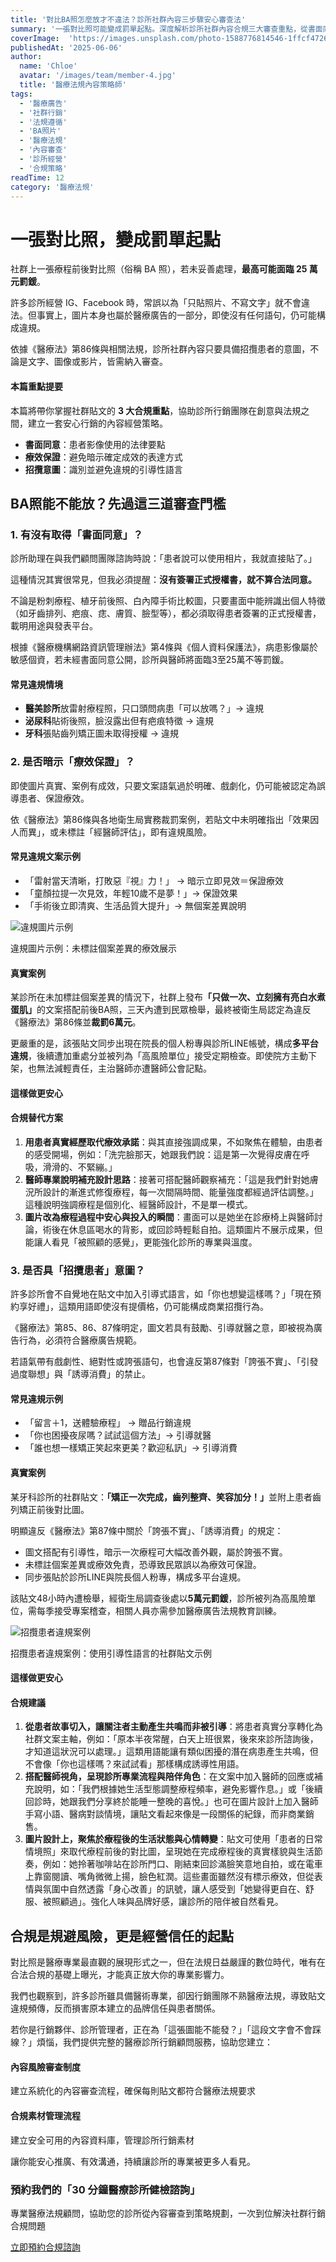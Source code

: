 ```yaml
---
title: '對比BA照怎麼放才不違法？診所社群內容三步驟安心審查法'
summary: '一張對比照可能變成罰單起點。深度解析診所社群內容合規三大審查重點，從書面同意、療效保證到招攬意圖，幫助診所建立安心行銷的內容經營策略。'
coverImage:  'https://images.unsplash.com/photo-1588776814546-1ffcf47267a5?auto=format&fit=crop&w=1920'
publishedAt: '2025-06-06'
author:
  name: 'Chloe'
  avatar: '/images/team/member-4.jpg'
  title: '醫療法規內容策略師'
tags:
  - '醫療廣告'
  - '社群行銷'
  - '法規遵循'
  - 'BA照片'
  - '醫療法規'
  - '內容審查'
  - '診所經營'
  - '合規策略'
readTime: 12
category: '醫療法規'
---
```


# 一張對比照，變成罰單起點

社群上一張療程前後對比照（俗稱 BA 照），若未妥善處理，**最高可能面臨 25 萬元罰鍰**。

許多診所經營 IG、Facebook 時，常誤以為「只貼照片、不寫文字」就不會違法。但事實上，圖片本身也屬於醫療廣告的一部分，即使沒有任何語句，仍可能構成違規。

依據《醫療法》第86條與相關法規，診所社群內容只要具備招攬患者的意圖，不論是文字、圖像或影片，皆需納入審查。

<div class="stat-highlight">
  <h4>本篇重點提要</h4>
  <p>本篇將帶你掌握社群貼文的 <strong>3 大合規重點</strong>，協助診所行銷團隊在創意與法規之間，建立一套安心行銷的內容經營策略。</p>
  <ul>
    <li><strong>書面同意</strong>：患者影像使用的法律要點</li>
    <li><strong>療效保證</strong>：避免暗示確定成效的表達方式</li>
    <li><strong>招攬意圖</strong>：識別並避免違規的引導性語言</li>
  </ul>
</div>

## BA照能不能放？先過這三道審查門檻

### 1. 有沒有取得「書面同意」？

診所助理在與我們顧問團隊諮詢時說：「患者說可以使用相片，我就直接貼了。」

這種情況其實很常見，但我必須提醒：**沒有簽署正式授權書，就不算合法同意。**

不論是粉刺療程、植牙前後照、白內障手術比較圖，只要畫面中能辨識出個人特徵（如牙齒排列、疤痕、痣、膚質、臉型等），都必須取得患者簽署的正式授權書，載明用途與發表平台。

根據《醫療機構網路資訊管理辦法》第4條與《個人資料保護法》，病患影像屬於敏感個資，若未經書面同意公開，診所與醫師將面臨3至25萬不等罰鍰。

<div class="warning-box">
  <h4>常見違規情境</h4>
  <ul>
    <li><strong>醫美診所</strong>放雷射療程照，只口頭問病患「可以放嗎？」→ <span class="font-semibold text-red-800">違規</span></li>
    <li><strong>泌尿科</strong>貼術後照，臉沒露出但有疤痕特徵 → <span class="font-semibold text-red-800">違規</span></li>
    <li><strong>牙科</strong>張貼齒列矯正圖未取得授權 → <span class="font-semibold text-red-800">違規</span></li>
  </ul>
</div>

### 2. 是否暗示「療效保證」？

即使圖片真實、案例有成效，只要文案語氣過於明確、戲劇化，仍可能被認定為誤導患者、保證療效。

依《醫療法》第86條與各地衛生局實務裁罰案例，若貼文中未明確指出「效果因人而異」，或未標註「經醫師評估」，即有違規風險。

<div class="warning-box">
  <h4>常見違規文案示例</h4>
  <ul>
    <li>「雷射當天清晰，打敗惡『視』力！」 → 暗示立即見效＝保證療效</li>
    <li>「童顏拉提一次見效，年輕10歲不是夢！」→ 保證效果</li>
    <li>「手術後立即清爽、生活品質大提升」→ 無個案差異說明</li>
  </ul>
</div>

<div class="my-8">
  <img src="/images/blog/medical-social-media-compliance-guide_01.jpg" alt="違規圖片示例" class="w-full rounded-lg shadow-lg" />
  <p class="text-sm text-gray-600 mt-2 text-center italic">違規圖片示例：未標註個案差異的療效展示</p>
</div>

<div class="case-study">
  <h4>真實案例</h4>
  <p>某診所在未加標註個案差異的情況下，社群上發布<strong>「只做一次、立刻擁有亮白水煮蛋肌」</strong>的文案搭配前後BA照，三天內遭到民眾檢舉，最終被衛生局認定為違反《醫療法》第86條並<strong>裁罰6萬元</strong>。</p>
  <p>更嚴重的是，該張貼文同步出現在院長的個人粉專與診所LINE帳號，構成<strong>多平台違規</strong>，後續遭加重處分並被列為「高風險單位」接受定期檢查。即使院方主動下架，也無法減輕責任，主治醫師亦遭醫師公會記點。</p>
</div>

#### 這樣做更安心

<div class="action-checklist">
  <h4>合規替代方案</h4>
  <ol>
    <li><strong>用患者真實經歷取代療效承諾</strong>：與其直接強調成果，不如聚焦在體驗，由患者的感受開場，例如：「洗完臉那天，她跟我們說：這是第一次覺得皮膚在呼吸，滑滑的、不緊繃。」</li>
    <li><strong>醫師專業說明補充設計思路</strong>：接著可搭配醫師觀察補充：「這是我們針對她膚況所設計的漸進式修復療程，每一次間隔時間、能量強度都經過評估調整。」這種說明強調療程是個別化、經醫師設計，不是單一模式。</li>
    <li><strong>圖片改為療程過程中安心與投入的瞬間</strong>：畫面可以是她坐在診療椅上與醫師討論，術後在休息區喝水的背影，或回診時輕鬆自拍。這類圖片不展示成果，但能讓人看見「被照顧的感覺」，更能強化診所的專業與溫度。</li>
  </ol>
</div>

### 3. 是否具「招攬患者」意圖？

許多診所會不自覺地在貼文中加入引導式語言，如「你也想變這樣嗎？」「現在預約享好禮」，這類用語即使沒有提價格，仍可能構成商業招攬行為。

《醫療法》第85、86、87條明定，圖文若具有鼓勵、引導就醫之意，即被視為廣告行為，必須符合醫療廣告規範。

若語氣帶有戲劇性、絕對性或誇張語句，也會違反第87條對「誇張不實」、「引發過度聯想」與「誘導消費」的禁止。

<div class="warning-box">
  <h4>常見違規示例</h4>
  <ul>
    <li>「留言＋1，送體驗療程」 → 贈品行銷違規</li>
    <li>「你也困擾夜尿嗎？試試這個方法」→ 引導就醫</li>
    <li>「誰也想一樣矯正笑起來更美？歡迎私訊」→ 引導消費</li>
  </ul>
</div>

<div class="case-study">
  <h4>真實案例</h4>
  <p>某牙科診所的社群貼文：<strong>「矯正一次完成，齒列整齊、笑容加分！」</strong>並附上患者齒列矯正前後對比圖。</p>
  <p class="font-semibold">明顯違反《醫療法》第87條中關於「誇張不實」、「誘導消費」的規定：</p>
  <ul>
    <li>圖文搭配有引導性，暗示一次療程可大幅改善外觀，屬於誇張不實。</li>
    <li>未標註個案差異或療效免責，恐導致民眾誤以為療效可保證。</li>
    <li>同步張貼於診所LINE與院長個人粉專，構成多平台違規。</li>
  </ul>
  <p>該貼文48小時內遭檢舉，經衛生局調查後處以<strong>5萬元罰鍰</strong>，診所被列為高風險單位，需每季接受專案稽查，相關人員亦需參加醫療廣告法規教育訓練。</p>
</div>

<div class="my-8">
  <img src="/images/blog/medical-social-media-compliance-guide_02.jpg" alt="招攬患者違規案例" class="w-full rounded-lg shadow-lg" />
  <p class="text-sm text-gray-600 mt-2 text-center italic">招攬患者違規案例：使用引導性語言的社群貼文示例</p>
</div>

#### 這樣做更安心

<div class="action-checklist">
  <h4>合規建議</h4>
  <ol>
    <li><strong>從患者故事切入，讓關注者主動產生共鳴而非被引導</strong>：將患者真實分享轉化為社群文案主軸，例如：「原本半夜常醒，白天上班很累，後來來診所諮詢後，才知道這狀況可以處理。」這類用語能讓有類似困擾的潛在病患產生共鳴，但不會像「你也這樣嗎？來試試看」那樣構成誘導性用語。</li>
    <li><strong>搭配醫師視角，呈現診所專業流程與陪伴角色</strong>：在文案中加入醫師的回應或補充說明，如：「我們根據她生活型態調整療程頻率，避免影響作息。」或「後續回診時，她跟我們分享終於能睡一整晚的喜悅。」也可在圖片設計上加入醫師手寫小語、醫病對談情境，讓貼文看起來像是一段關係的紀錄，而非商業銷售。</li>
    <li><strong>圖片設計上，聚焦於療程後的生活狀態與心情轉變</strong>：貼文可使用「患者的日常情境照」來取代療程前後的對比圖，呈現她在完成療程後的真實樣貌與生活節奏，例如：她拎著咖啡站在診所門口、剛結束回診滿臉笑意地自拍，或在電車上靠窗閱讀、嘴角微微上揚，臉色紅潤。這些畫面雖然沒有標示療效，但從表情與氛圍中自然透露「身心改善」的訊號，讓人感受到「她變得更自在、舒服、被照顧過」。強化人味與品牌好感，讓診所的陪伴被自然看見。</li>
  </ol>
</div>

## 合規是規避風險，更是經營信任的起點

對比照是醫療專業最直觀的展現形式之一，但在法規日益嚴謹的數位時代，唯有在合法合規的基礎上曝光，才能真正放大你的專業影響力。

我們也觀察到，許多診所雖具備醫術專業，卻因行銷團隊不熟醫療法規，導致貼文違規頻傳，反而損害原本建立的品牌信任與患者關係。

若你是行銷夥伴、診所管理者，正在為「這張圖能不能發？」「這段文字會不會踩線？」煩惱，我們提供完整的醫療診所行銷顧問服務，協助您建立：

<div class="service-highlights">
  <div class="service-card">
    <h4>內容風險審查制度</h4>
    <p>建立系統化的內容審查流程，確保每則貼文都符合醫療法規要求</p>
  </div>
  
  <div class="service-card">
    <h4>合規素材管理流程</h4>
    <p>建立安全可用的內容資料庫，管理診所行銷素材</p>
  </div>
</div>

讓你能安心推廣、有效溝通，持續讓診所的專業被更多人看見。

<div class="cta-section">
  <h3>預約我們的「30 分鐘醫療診所健檢諮詢」</h3>
  <p>專業醫療法規顧問，協助您的診所從內容審查到策略規劃，一次到位解決社群行銷合規問題</p>
  <a href="/service/medical-ad-compliance" class="cta-button">立即預約合規諮詢</a>
</div> 